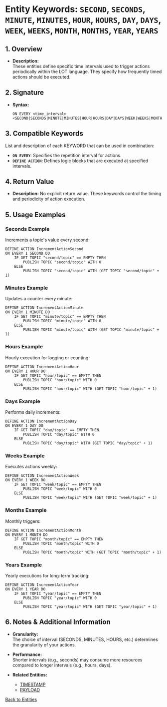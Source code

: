 # Entity Keywords: `SECOND`, `SECONDS`, `MINUTE`, `MINUTES`, `HOUR`, `HOURS`, `DAY`, `DAYS`, `WEEK`, `WEEKS`, `MONTH`, `MONTHS`, `YEAR`, `YEARS`

## 1. Overview
- **Description:**  
  These entities define specific time intervals used to trigger actions periodically within the LOT language. They specify how frequently timed actions should be executed.

## 2. Signature
- **Syntax:**  
  ```lot
  ON EVERY <time_interval> <SECOND|SECONDS|MINUTE|MINUTES|HOUR|HOURS|DAY|DAYS|WEEK|WEEKS|MONTH|MONTHS|YEAR|YEARS>
  ```

## 3. Compatible Keywords
List and description of each KEYWORD that can be used in combination:
- **`ON EVERY`**: Specifies the repetition interval for actions.
- **`DEFINE ACTION`**: Defines logic blocks that are executed at specified intervals.

## 4. Return Value
- **Description:**
  No explicit return value. These keywords control the timing and periodicity of action execution.

## 5. Usage Examples

### Seconds Example
Increments a topic's value every second:

```lot
DEFINE ACTION IncrementActionSecond
ON EVERY 1 SECOND DO
    IF GET TOPIC "second/topic" == EMPTY THEN
        PUBLISH TOPIC "second/topic" WITH 0
    ELSE
        PUBLISH TOPIC "second/topic" WITH (GET TOPIC "second/topic" + 1)
```

### Minutes Example
Updates a counter every minute:

```lot
DEFINE ACTION IncrementActionMinute
ON EVERY 1 MINUTE DO
    IF GET TOPIC "minute/topic" == EMPTY THEN
        PUBLISH TOPIC "minute/topic" WITH 0
    ELSE
        PUBLISH TOPIC "minute/topic" WITH (GET TOPIC "minute/topic" + 1)
```

### Hours Example
Hourly execution for logging or counting:

```lot
DEFINE ACTION IncrementActionHour
ON EVERY 1 HOUR DO
    IF GET TOPIC "hour/topic" == EMPTY THEN
        PUBLISH TOPIC "hour/topic" WITH 0
    ELSE
        PUBLISH TOPIC "hour/topic" WITH (GET TOPIC "hour/topic" + 1)
```

### Days Example
Performs daily increments:

```lot
DEFINE ACTION IncrementActionDay
ON EVERY 1 DAY DO
    IF GET TOPIC "day/topic" == EMPTY THEN
        PUBLISH TOPIC "day/topic" WITH 0
    ELSE
        PUBLISH TOPIC "day/topic" WITH (GET TOPIC "day/topic" + 1)
```

### Weeks Example
Executes actions weekly:

```lot
DEFINE ACTION IncrementActionWeek
ON EVERY 1 WEEK DO
    IF GET TOPIC "week/topic" == EMPTY THEN
        PUBLISH TOPIC "week/topic" WITH 0
    ELSE
        PUBLISH TOPIC "week/topic" WITH (GET TOPIC "week/topic" + 1)
```

### Months Example
Monthly triggers:

```lot
DEFINE ACTION IncrementActionMonth
ON EVERY 1 MONTH DO
    IF GET TOPIC "month/topic" == EMPTY THEN
        PUBLISH TOPIC "month/topic" WITH 0
    ELSE
        PUBLISH TOPIC "month/topic" WITH (GET TOPIC "month/topic" + 1)
```

### Years Example
Yearly executions for long-term tracking:

```lot
DEFINE ACTION IncrementActionYear
ON EVERY 1 YEAR DO
    IF GET TOPIC "year/topic" == EMPTY THEN
        PUBLISH TOPIC "year/topic" WITH 0
    ELSE
        PUBLISH TOPIC "year/topic" WITH (GET TOPIC "year/topic" + 1)
```

## 6. Notes & Additional Information
- **Granularity:**  
  The choice of interval (SECONDS, MINUTES, HOURS, etc.) determines the granularity of your actions.

- **Performance:**  
  Shorter intervals (e.g., seconds) may consume more resources compared to longer intervals (e.g., hours, days).

- **Related Entities:**

  - [TIMESTAMP](../TIMESTAMP/TIMESTAMP.md)
  - [PAYLOAD](../PAYLOAD/PAYLOAD.md)

[Back to Entities](../Entities.md)

